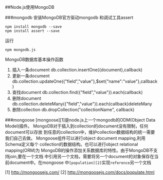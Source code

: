 ##Node.js使用MongoDB

###mongodb
安装MongoDB官方驱动mongodb
和调试工具assert
```
npm install mongodb --save
npm install assert --save
```
运行
```
npm mongodb.js
```
MongoDB数据库基本操作函数
1. 插入一条document db.collection.insertOne({document},callback)
2. 更新一条document db.collection.updateOne({"field","value"},$set{"name":"value"},callback)
3. 查找document db.collection.find({"field","value"}).each(callback)
4. 删除document db.collection.deleteMany({"field","value"}).each(callback)deleteMany
5. 删除collection db.dropCollection("collectionName", callback)

###mongoose
[mongoose][1]是node.js上一个mongodb的ODM(Object Data Model)插件。
MongoDB对于插入到collection的document没有限制，任何document可以存放
到任意的collection中，维护collection数据结构的统一需要我们自己去做。
Mongoose组件可以进行object document mapping,利用Schema定义每个
collection的数据结构。也可以进行object relational mapping(ORM)为
MongoDB的操作添加关系数据库的特性。由于MongoDB不支持join,要在一个文档
中引用另一个文档，需要将另一个document的对象保存在当前document中。在mongoose
中<code>[population][2]</code>实现<code>reference</code>另一个文档


[1] http://mongoosejs.com/
[2] http://mongoosejs.com/docs/populate.html
